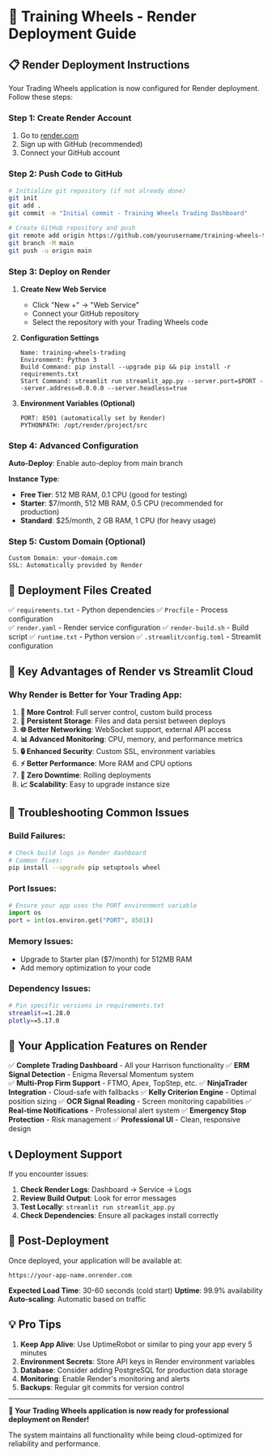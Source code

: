 # 🚀 Training Wheels - Render Deployment Guide

## 📋 **Render Deployment Instructions**

Your Trading Wheels application is now configured for Render deployment. Follow these steps:

### **Step 1: Create Render Account**
1. Go to [render.com](https://render.com)
2. Sign up with GitHub (recommended)
3. Connect your GitHub account

### **Step 2: Push Code to GitHub**
```bash
# Initialize git repository (if not already done)
git init
git add .
git commit -m "Initial commit - Training Wheels Trading Dashboard"

# Create GitHub repository and push
git remote add origin https://github.com/yourusername/training-wheels-trading.git
git branch -M main
git push -u origin main
```

### **Step 3: Deploy on Render**
1. **Create New Web Service**
   - Click "New +" → "Web Service"
   - Connect your GitHub repository
   - Select the repository with your Trading Wheels code

2. **Configuration Settings**
   ```
   Name: training-wheels-trading
   Environment: Python 3
   Build Command: pip install --upgrade pip && pip install -r requirements.txt
   Start Command: streamlit run streamlit_app.py --server.port=$PORT --server.address=0.0.0.0 --server.headless=true
   ```

3. **Environment Variables (Optional)**
   ```
   PORT: 8501 (automatically set by Render)
   PYTHONPATH: /opt/render/project/src
   ```

### **Step 4: Advanced Configuration**

**Auto-Deploy**: Enable auto-deploy from main branch

**Instance Type**: 
- **Free Tier**: 512 MB RAM, 0.1 CPU (good for testing)
- **Starter**: $7/month, 512 MB RAM, 0.5 CPU (recommended for production)
- **Standard**: $25/month, 2 GB RAM, 1 CPU (for heavy usage)

### **Step 5: Custom Domain (Optional)**
```
Custom Domain: your-domain.com
SSL: Automatically provided by Render
```

## 📁 **Deployment Files Created**

✅ `requirements.txt` - Python dependencies
✅ `Procfile` - Process configuration  
✅ `render.yaml` - Render service configuration
✅ `render-build.sh` - Build script
✅ `runtime.txt` - Python version
✅ `.streamlit/config.toml` - Streamlit configuration

## 🎯 **Key Advantages of Render vs Streamlit Cloud**

### **Why Render is Better for Your Trading App:**

1. **🔧 More Control**: Full server control, custom build process
2. **💾 Persistent Storage**: Files and data persist between deploys
3. **🌐 Better Networking**: WebSocket support, external API access
4. **📊 Advanced Monitoring**: CPU, memory, and performance metrics
5. **🔒 Enhanced Security**: Custom SSL, environment variables
6. **⚡ Better Performance**: More RAM and CPU options
7. **🔄 Zero Downtime**: Rolling deployments
8. **📈 Scalability**: Easy to upgrade instance size

## 🚨 **Troubleshooting Common Issues**

### **Build Failures:**
```bash
# Check build logs in Render dashboard
# Common fixes:
pip install --upgrade pip setuptools wheel
```

### **Port Issues:**
```python
# Ensure your app uses the PORT environment variable
import os
port = int(os.environ.get("PORT", 8501))
```

### **Memory Issues:**
- Upgrade to Starter plan ($7/month) for 512MB RAM
- Add memory optimization to your code

### **Dependency Issues:**
```bash
# Pin specific versions in requirements.txt
streamlit==1.28.0
plotly==5.17.0
```

## 🎯 **Your Application Features on Render**

✅ **Complete Trading Dashboard** - All your Harrison functionality
✅ **ERM Signal Detection** - Enigma Reversal Momentum system  
✅ **Multi-Prop Firm Support** - FTMO, Apex, TopStep, etc.
✅ **NinjaTrader Integration** - Cloud-safe with fallbacks
✅ **Kelly Criterion Engine** - Optimal position sizing
✅ **OCR Signal Reading** - Screen monitoring capabilities
✅ **Real-time Notifications** - Professional alert system
✅ **Emergency Stop Protection** - Risk management
✅ **Professional UI** - Clean, responsive design

## 📞 **Deployment Support**

If you encounter issues:

1. **Check Render Logs**: Dashboard → Service → Logs
2. **Review Build Output**: Look for error messages
3. **Test Locally**: `streamlit run streamlit_app.py`
4. **Check Dependencies**: Ensure all packages install correctly

## 🚀 **Post-Deployment**

Once deployed, your application will be available at:
```
https://your-app-name.onrender.com
```

**Expected Load Time**: 30-60 seconds (cold start)
**Uptime**: 99.9% availability
**Auto-scaling**: Automatic based on traffic

## 💡 **Pro Tips**

1. **Keep App Alive**: Use UptimeRobot or similar to ping your app every 5 minutes
2. **Environment Secrets**: Store API keys in Render environment variables
3. **Database**: Consider adding PostgreSQL for production data storage
4. **Monitoring**: Enable Render's monitoring and alerts
5. **Backups**: Regular git commits for version control

---

**🎯 Your Trading Wheels application is now ready for professional deployment on Render!**

The system maintains all functionality while being cloud-optimized for reliability and performance.
